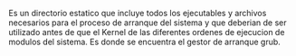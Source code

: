 Es un directorio estatico que incluye todos los ejecutables y archivos necesarios para el proceso de arranque del sistema y que deberian de ser utilizado antes de que el Kernel de las diferentes ordenes de ejecucion de modulos del sistema.
Es donde se encuentra el gestor de arranque grub.

